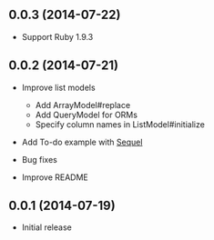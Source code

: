 ## 0.0.3 (2014-07-22)

* Support Ruby 1.9.3

## 0.0.2 (2014-07-21)

* Improve list models
  
  * Add ArrayModel#replace
  * Add QueryModel for ORMs
  * Specify column names in ListModel#initialize

* Add To-do example with [Sequel](http://sequel.jeremyevans.net/)

* Bug fixes

* Improve README

## 0.0.1 (2014-07-19)

* Initial release
